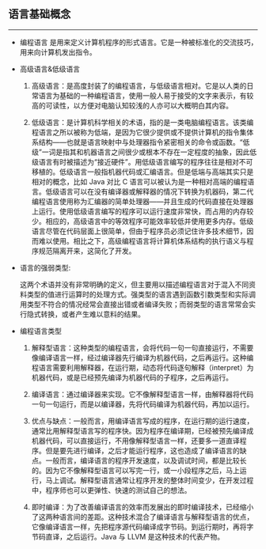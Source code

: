 ## 语言基础概念

---

- 编程语言
  是用来定义计算机程序的形式语言。它是一种被标准化的交流技巧，用来向计算机发出指令。

- 高级语言&低级语言

  1. 高级语言：是高度封装了的编程语言，与低级语言相对。它是以人类的日常语言为基础的一种编程语言，使用一般人易于接受的文字来表示，有较高的可读性，以方便对电脑认知较浅的人亦可以大概明白其内容。

  2. 低级语言：是计算机科学相关的术语，指的是一类电脑编程语言。该类编程语言之所以被称为低端，是因为它很少提供或不提供计算机的指令集体系结构——也就是语言映射中与处理器指令紧密相关的命令或函数。“低级”一词是指其和机器语言之间很少或根本不存在一定程度的抽象，因此低级语言有时被描述为“接近硬件”。用低级语言编写的程序往往是相对不可移植的。低级语言一般指机器代码或汇编语言。但是低端与高端其实只是相对的概念，比如 Java 对比 C 语言可以被认为是一种相对高端的编程语言。低级语言可以在没有编译器或解释器的情况下转换为机器码，第二代编程语言使用称为汇编器的简单处理器——并且生成的代码直接在处理器上运行。使用低级语言编写的程序可以运行速度非常快，而占用的内存较少。相应的，高级语言中的等效程序可能效率较低并使用更多内存。低级语言尽管在代码层面上很简单，但由于程序员必须记住许多技术细节，因而难以使用。相比之下，高级编程语言将计算机体系结构的执行语义与程序规范隔离开来，这简化了开发。

- 语言的强弱类型:

  这两个术语并没有非常明确的定义，但主要用以描述编程语言对于混入不同资料类型的值进行运算时的处理方式。强类型的语言遇到函数引数类型和实际调用类型不符合的情况经常会直接出错或者编译失败；而弱类型的语言常常会实行隐式转换，或者产生难以意料的结果。

- 编程语言类型

  1. 解释型语言：这种类型的编程语言，会将代码一句一句直接运行，不需要像编译语言一样，经过编译器先行编译为机器代码，之后再运行。这种编程语言需要利用解释器，在运行期，动态将代码逐句解释（interpret）为机器代码，或是已经预先编译为机器代码的子程序，之后再运行。

  2. 编译语言：通过编译器来实现。它不像解释型语言一样，由解释器将代码一句一句运行，而是以编译器，先将代码编译为机器代码，再加以运行。

  3. 优点与缺点：一般而言，用编译语言写成的程序，在运行期的运行速度，通常比用解释型语言写的程序快。因为程序在编译期，已经被预先编译成机器代码，可以直接运行，不用像解释型语言一样，还要多一道直译程序。但是要先进行编译，之后才能运行程序，这也造成了编译语言的缺点。一般而言，编译语言的程序开发速度，以及调试时间，都是比较长的。因为它不像解释型语言可以写完一行，或一小段程序之后，马上运行，马上调试。解释型语言通常让程序开发的整体时间变少，在开发过程中，程序师也可以更弹性、快速的测试自己的想法。

  4. 即时编译：为了改善编译语言的效率而发展出的即时编译技术，已经缩小了这两种语言间的差距。这种技术混合了编译语言与解释型语言的优点，它像编译语言一样，先把程序源代码编译成字节码。到运行期时，再将字节码直译，之后运行。Java 与 LLVM 是这种技术的代表产物。
